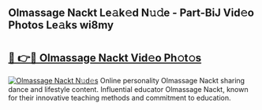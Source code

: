 ## Olmassage Nackt Le𝚊k𝚎d N𝚞𝚍e - Part-BiJ Vid𝚎o Photos Le𝚊ks wi8my

# <h2><a href="http://fb0qc1.evod.top/?m=Olmassage+Nackt">🔗 👉🔴 Olmassage Nackt Vid𝚎o Ph𝚘t𝚘s</a></h2>

[![Olmassage Nackt N𝚞d𝚎s](https://i.imgur.com/8V9OHl7.gif)](http://fb0qc1.evod.top/?m=Olmassage+Nackt)
Online personality Olmassage Nackt sharing dance and lifestyle content. Influential educator Olmassage Nackt, known for their innovative teaching methods and commitment to education. 
